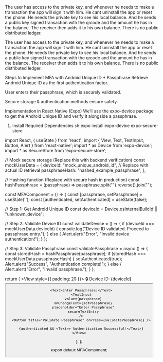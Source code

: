 The user has access to the private key, and whenever he needs to make a transaction the app will sign it with him.
He cant uninstall the app or reset the phone. He needs the private key to see his local balance. And he sends a public key signed transaction with the qrcode and the amount he has in the balance. The receiver then adds it to his own balance. There is no public distributed ledger.

The user has access to the private key, and whenever he needs to make a transaction the app will sign it with him.
He cant uninstall the app or reset the phone. He needs the private key to see his local balance. And he sends a public key signed transaction with the qrcode and the amount he has in the balance. The receiver then adds it to his own balance. There is no public distributed ledger.



Steps to Implement MFA with Android Unique ID + Passphrase
Retrieve Android Unique ID as the first authentication factor.

User enters their passphrase, which is securely validated.

Secure storage & authentication methods ensure safety.

Implementation in React Native (Expo)
We’ll use the expo-device package to get the Android Unique ID and verify it alongside a passphrase.

1. Install Required Dependencies
sh
expo install expo-device expo-secure-store



import React, { useState } from 'react';
import { View, Text, TextInput, Button, Alert } from 'react-native';
import * as Device from 'expo-device';
import * as SecureStore from 'expo-secure-store';

// Mock secure storage (Replace this with backend verification)
const mockUserData = {
  deviceId: "mock_unique_android_id", // Replace with actual ID retrieval
  passphraseHash: "hashed_example_passphrase",
};

// Hashing function (Replace with secure hash in production)
const hashPassphrase = (passphrase) => passphrase.split("").reverse().join("");

const MFAComponent = () => {
  const [passphrase, setPassphrase] = useState('');
  const [authenticated, setAuthenticated] = useState(false);

  // Step 1: Get Android Unique ID
  const deviceId = Device.osInternalBuildId || "unknown_device";

  // Step 2: Validate Device ID
  const validateDevice = () => {
    if (deviceId === mockUserData.deviceId) {
      console.log("Device ID validated. Proceed to passphrase entry.");
    } else {
      Alert.alert("Error", "Invalid device authentication!");
    }
  };

  // Step 3: Validate Passphrase
  const validatePassphrase = async () => {
    const storedHash = hashPassphrase(passphrase);
    if (storedHash === mockUserData.passphraseHash) {
      setAuthenticated(true);
      Alert.alert("Success", "Authentication complete!");
    } else {
      Alert.alert("Error", "Invalid passphrase.");
    }
  };

  return (
    <View style={{ padding: 20 }}>
      <Text>🔒 Device ID: {deviceId}</Text>
      <Button title="Validate Device" onPress={validateDevice} />

      <Text>Enter Passphrase:</Text>
      <TextInput
        value={passphrase}
        onChangeText={setPassphrase}
        placeholder="Enter Passphrase"
        secureTextEntry
      />
      <Button title="Validate Passphrase" onPress={validatePassphrase} />

      {authenticated && <Text>✔ Authentication Successful!</Text>}
    </View>
  );
};

export default MFAComponent;
